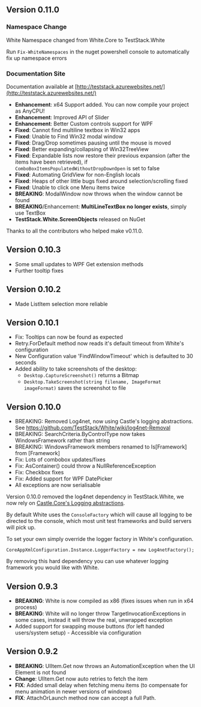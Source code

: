 ## Version 0.11.0
### Namespace Change
White Namespace changed from White.Core to TestStack.White

Run `Fix-WhiteNamespaces` in the nuget powershell console to automatically fix up namespace errors

### Documentation Site 
Documentation available at [http://teststack.azurewebsites.net/](http://teststack.azurewebsites.net/)

 - **Enhancement**: x64 Support added. You can now compile your project as AnyCPU!
 - **Enhancement**: Improved API of Slider
 - **Enhancement**: Better Custom controls support for WPF
 - **Fixed**: Cannot find multiline textbox in Win32 apps
 - **Fixed**: Unable to Find Win32 modal window
 - **Fixed**: Drag/Drop sometimes pausing until the mouse is moved
 - **Fixed**: Better expanding/collapsing of Win32TreeView
 - **Fixed**: Expandable lists now restore their previous expansion (after the items have been retrieved), if `ComboBoxItemsPopulatedWithoutDropDownOpen` is set to false
 - **Fixed**: Automating GridView for non-English locals
 - **Fixed**: Heaps of other little bugs fixed around selection/scrolling fixed
 - **Fixed**: Unable to click one Menu items twice
 - **BREAKING**: ModalWindow now throws when the window cannot be found
 - **BREAKING**/Enhancement: **MultiLineTextBox no longer exists**, simply use TextBox
 - **TestStack.White.ScreenObjects** released on NuGet

Thanks to all the contributors who helped make v0.11.0. 

## Version 0.10.3
 - Some small updates to WPF Get extension methods
 - Further tooltip fixes

## Version 0.10.2
 - Made ListItem selection more reliable

## Version 0.10.1
 - Fix: Tooltips can now be found as expected
 - Retry.ForDefault method now reads it's default timeout from White's configuration
 - New Configuration value 'FindWindowTimeout' which is defaulted to 30 seconds
 - Added ability to take screenshots of the desktop:
    - `Desktop.CaptureScreenshot()` returns a Bitmap
    - `Desktop.TakeScreenshot(string filename, ImageFormat imageFormat)` saves the screenshot to file

## Version 0.10.0
 - BREAKING: Removed Log4net, now using Castle's logging abstractions. See https://github.com/TestStack/White/wiki/log4net-Removal
 - BREAKING: SearchCriteria.ByControlType now takes WindowsFramework rather than string
 - BREAKING: WindowsFramework members renamed to Is[Framework] from [Framework]
 - Fix: Lots of combobox updates/fixes
 - Fix: AsContainer() could throw a NullReferenceException
 - Fix: Checkbox fixes
 - Fix: Added support for WPF DatePicker
 - All exceptions are now serialisable

Version 0.10.0 removed the log4net dependency in TestStack.White, we now rely on [Castle.Core's Logging abstractions](http://old.castleproject.org/services/logging/index.html).

By default White uses the `ConsoleFactory` which will cause all logging to be directed to the console, which most unit test frameworks and build servers will pick up. 

To set your own simply override the logger factory in White's configuration.

    CoreAppXmlConfiguration.Instance.LoggerFactory = new Log4netFactory();

By removing this hard dependency you can use whatever logging framework you would like with White.

## Version 0.9.3
 - **BREAKING**: White is now compiled as x86 (fixes issues when run in x64 process)
 - **BREAKING**: White will no longer throw TargetInvocationExceptions in some cases, instead it will throw the real, unwrapped exception
 - Added support for swapping mouse buttons (for left handed users/system setup) - Accessible via configuration

## Version 0.9.2
 - **BREAKING**: UIItem.Get now throws an AutomationException when the UI Element is not found
 - **Change**: UIItem.Get now auto retries to fetch the item
 - **FIX**: Added small delay when fetching menu items (to compensate for menu animation in newer versions of windows)
 - **FIX**: AttachOrLaunch method now can accept a full Path.